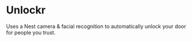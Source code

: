 # Unlockr
Uses a Nest camera &amp; facial recognition to automatically unlock your door for people you trust.
